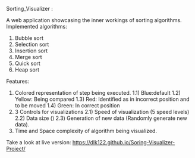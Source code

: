 
Sorting_Visualizer  :


A web application showcasing the inner workings of sorting algorithms.
Implemented algorithms:
1.	Bubble sort
2.	Selection sort
3.	Insertion sort
4.	Merge sort
5.	Quick sort
6.	Heap sort


Features:
1.	Colored representation of step being executed. 1.1) Blue:default 1.2) Yellow: Being compared 1.3) Red: Identified as in incorrect position and to be moved 1.4) Green: In correct position
2.	3 Controls for visualizations 2.1) Speed of visualization (5 speed levels) 2.2) Data size () 2.3) Generation of new data (Randomly generate new data).
3.	Time and Space complexity of algorithm being visualized.



Take a look at live version: https://dlk122.github.io/Soring-Visualizer-Project/
